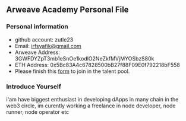 ## Arweave Academy Personal File

### Personal information

- github account: zutle23
- Email: irfsyafik@gmail.com
- Arweave Address: 3GWFDYZpT3mb1eSnOe1kodlO2NeZkfMVjMYOSbzS80k
- ETH Address: 0x5Bc83A4c67828500bB27f88F09E0f792218bF558
- Please finish this [form](https://docs.google.com/forms/d/e/1FAIpQLSfWA5fIIcBgmRppm3jNz5vmf9Mai_QMVil-2pO4r7YKn_Zhtw/viewform?usp=sf_link) to join in the talent pool.

### Introduce Yourself
 i'am have biggest enthusiast in developing dApps in many chain in the web3 circle, im curently working a freelance in node developer, node runner, node operator etc

